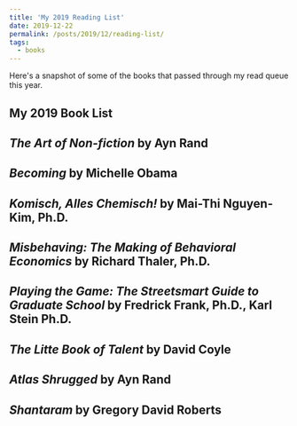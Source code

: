 ```yaml
---
title: 'My 2019 Reading List'
date: 2019-12-22
permalink: /posts/2019/12/reading-list/
tags:
  - books
---
```


Here's a snapshot of some of the books that passed through my read queue this year.

My 2019 Book List
------
*The Art of Non-fiction* by Ayn Rand 
-
*Becoming* by Michelle Obama  
-
*Komisch, Alles Chemisch!* by Mai-Thi Nguyen-Kim, Ph.D. 
-
*Misbehaving: The Making of Behavioral Economics* by Richard Thaler, Ph.D.
-
*Playing the Game: The Streetsmart Guide to Graduate School* by Fredrick Frank, Ph.D., Karl Stein Ph.D.
-
*The Litte Book of Talent* by David Coyle
-
*Atlas Shrugged* by Ayn Rand
-
*Shantaram* by Gregory David Roberts 
-

